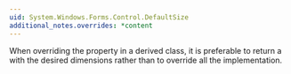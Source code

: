 ```yaml
---
uid: System.Windows.Forms.Control.DefaultSize
additional_notes.overrides: *content
---
```


<p>When overriding the <xref href="System.Windows.Forms.Control.DefaultSize"></xref> property in a derived class, it is preferable to return a <xref href="System.Drawing.Size"></xref> with the desired dimensions rather than to override all the implementation.</p>


